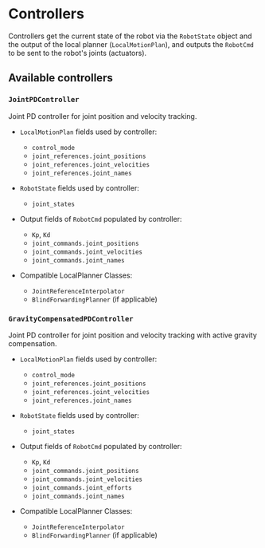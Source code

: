 # Controllers

Controllers get the current state of the robot via the `RobotState` object and the output of the local planner (`LocalMotionPlan`), and outputs the `RobotCmd` to be sent to the robot's joints (actuators).

## Available controllers

### `JointPDController`

Joint PD controller for joint position and velocity tracking.

- `LocalMotionPlan` fields used by controller:
  - `control_mode`
  - `joint_references.joint_positions`
  - `joint_references.joint_velocities`
  - `joint_references.joint_names`

- `RobotState` fields used by controller:
  - `joint_states`

- Output fields of `RobotCmd` populated by controller:
  - `Kp`, `Kd`  
  - `joint_commands.joint_positions`
  - `joint_commands.joint_velocities`
  - `joint_commands.joint_names`

- Compatible LocalPlanner Classes:
  - `JointReferenceInterpolator`
  - `BlindForwardingPlanner` (if applicable)

### `GravityCompensatedPDController`

Joint PD controller for joint position and velocity tracking with active gravity compensation.

- `LocalMotionPlan` fields used by controller:
  - `control_mode`
  - `joint_references.joint_positions`
  - `joint_references.joint_velocities`
  - `joint_references.joint_names`

- `RobotState` fields used by controller:
  - `joint_states`

- Output fields of `RobotCmd` populated by controller:
  - `Kp`, `Kd`  
  - `joint_commands.joint_positions`
  - `joint_commands.joint_velocities`
  - `joint_commands.joint_efforts`
  - `joint_commands.joint_names`

- Compatible LocalPlanner Classes:
  - `JointReferenceInterpolator`
  - `BlindForwardingPlanner` (if applicable)

